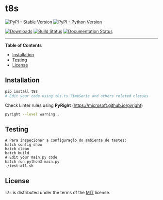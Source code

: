 # t8s

[![PyPI - Stable Version](https://img.shields.io/pypi/v/t8s.svg)](https://pypi.org/project/t8s)
[![PyPI - Python Version](https://img.shields.io/pypi/pyversions/t8s.svg)](https://pypi.org/project/t8s)

[![Downloads](https://img.shields.io/pypi/dm/t8s)](https://pypistats.org/packages/t8s)
[![Build Status](https://github.com/joao-parana/t8s/actions/workflows/test.yml/badge.svg)](https://github.com/joao-parana/t8s/actions)
[![Documentation Status](https://readthedocs.org/projects/t8s/badge/?version=latest)](https://t8s.readthedocs.io/en/latest/?badge=latest)

-----

**Table of Contents**

- [Installation](#installation)
- [Testing](#testing)
- [License](#license)

## Installation

```bash
pip install t8s
# Edit your code using t8s.ts.TimeSerie and others related classes
```

Check Linter rules using **PyRight** (https://microsoft.github.io/pyright)

```bash
pyright --level warning .
```

## Testing

```console
# Para inspecionar a configuração do ambiente de testes:
hatch config show
hatch clean
hatch build
# Edit your main.py code
hatch run python3 main.py
./test-all.sh
```

## License

`t8s` is distributed under the terms of the [MIT](https://spdx.org/licenses/MIT.html) license.
